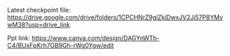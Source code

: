 Latest checkpoint file: https://drive.google.com/drive/folders/1CPCHNrZ9glZkiDwxJV2Ji57P8YMvwM38?usp=drive_link


Ppt link: https://www.canva.com/design/DAGYnWTh-C4/BUxFpKrh7GB9Gh-rWg0Ygw/edit
